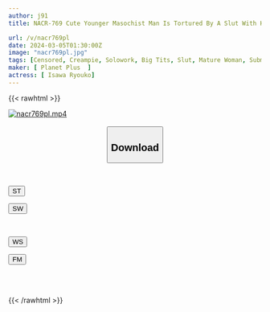 ```yaml
---
author: j91
title: NACR-769 Cute Younger Masochist Man Is Tortured By A Slut With His Skilled Techniques! Sweet Sadistic Beautiful Mature Woman Miki Yoshii

url: /v/nacr769pl
date: 2024-03-05T01:30:00Z
image: "nacr769pl.jpg"
tags: [Censored, Creampie, Solowork, Big Tits, Slut, Mature Woman, Submissive Men	]
maker: [ Planet Plus  ]
actress: [ Isawa Ryouko]
---
```



{{< rawhtml >}}

<div class="video" data-videoid="OW4zo78ByQUZ3YX">
    <a href="javascript:;">
        <img src="/v/nacr769pl/nacr769pl.jpg" width="WIDTH" height="HEIGHT" alt="nacr769pl.mp4" loading="lazy">
    </a>
</div>

<script type="text/javascript" src="https://j91.asia/asset/on-demand-st.js"></script>

<br>
  <link rel="stylesheet" href="https://j91.asia/asset/bs5.css">
  
  <center>
  <button class="btn btn-primary" type="button" data-bs-toggle="collapse" data-bs-target=".multi-collapse" aria-expanded="false" aria-controls="multiCollapseExample1 multiCollapseExample2"><h2>Download</h2></button></center>
</p>
<div class="row">
  <div class="col">
    <div class="collapse multi-collapse" id="multiCollapseExample1">
      <div class="card card-body">
	      	      <br>
<div class="buttons">  
<p><a href="https://streamtape.to/v/OW4zo78ByQUZ3YX" target="_blank"><button class="btn-hover color-3"><i class="fa fa-download"></i> ST</button></a></p>
<p><a href="https://cdnwish.com/nonc2g3wy82o" target="_blank"><button class="btn-hover color-2"><i class="fa fa-download"></i> SW</button></a></p></div>
    </div>
  </div>
</div>
  <div class="col">
    <div class="collapse multi-collapse" id="multiCollapseExample2">
      <div class="card card-body">
	      <br>
<div class="buttons">
<p><a href="https://wolfstream.tv/yx9w7fbdiugb"><button class="btn-hover color-9"><i class="fa fa-download"></i> WS</button></a></p>
<p><a href="https://filemoon.sx/d/rl4ousa6coik"><button class="btn-hover color-8"><i class="fa fa-download"></i> FM</button></a></p></div>
<br><br>
      </div>
    </div>
  </div>
</div>

{{< /rawhtml >}}
